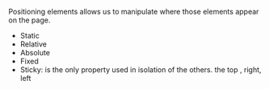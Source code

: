 Positioning elements allows us to manipulate where those elements appear on the page. 
*   Static
*   Relative
*   Absolute
*   Fixed
*   Sticky: is the only property used in isolation of the others.
the top , right, left 
